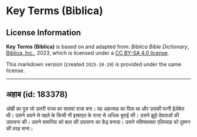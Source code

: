 # Key Terms (Biblica)

## License Information

**Key Terms (Biblica)** is based on and adapted from: _Biblica Bible Dictionary_, [Biblica, Inc.](https://www.biblica.com/), 2023, which is licensed under a [CC BY-SA 4.0 license](https://creativecommons.org/licenses/by-sa/4.0/legalcode.en).

This markdown version (created `2025-10-20`) is provided under the same license.



--------------------------------

## अहाब (id: 183378)

ओम्री का पुत्र जो उत्तरी राज्य का सातवां राजा बना। वह अहज्याह का पिता था और उसकी पत्नी ईज़ेबेल थी। उसने अपने से पहले के किसी भी इस्राएल के राजा से अधिक बुराई की। उसने झूठे देवताओं की उपासना की। उसने सामरिया को बाल की उपासना का केंद्र बनाया। उसने भविष्यवक्ता एलिय्याह को दुश्मन की तरह माना।


